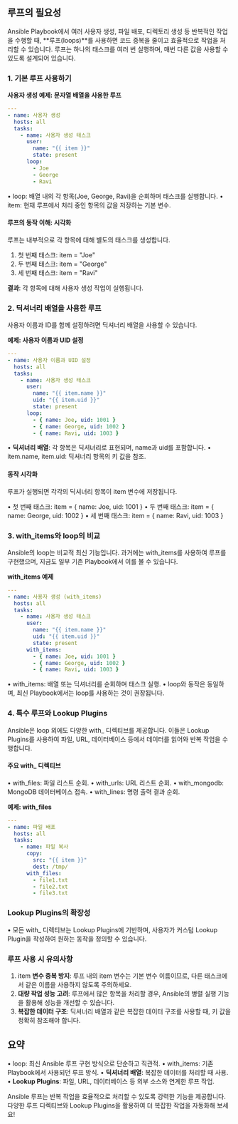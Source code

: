 
## **루프의 필요성**

Ansible Playbook에서 여러 사용자 생성, 파일 배포, 디렉토리 생성 등 반복적인 작업을 수행할 때, **루프(loops)**를 사용하면 코드 중복을 줄이고 효율적으로 작업을 처리할 수 있습니다. 루프는 하나의 태스크를 여러 번 실행하며, 매번 다른 값을 사용할 수 있도록 설계되어 있습니다.

### **1. 기본 루프 사용하기**

**사용자 생성 예제: 문자열 배열을 사용한 루프**

```yaml
---
- name: 사용자 생성
  hosts: all
  tasks:
    - name: 사용자 생성 태스크
      user:
        name: "{{ item }}"
        state: present
      loop:
        - Joe
        - George
        - Ravi
```

• loop: 배열 내의 각 항목(Joe, George, Ravi)을 순회하며 태스크를 실행합니다.
• item: 현재 루프에서 처리 중인 항목의 값을 저장하는 기본 변수.

#### **루프의 동작 이해: 시각화**

루프는 내부적으로 각 항목에 대해 별도의 태스크를 생성합니다.

1. 첫 번째 태스크: item = "Joe"
2. 두 번째 태스크: item = "George"
3. 세 번째 태스크: item = "Ravi"

**결과**: 각 항목에 대해 사용자 생성 작업이 실행됩니다.

### **2. 딕셔너리 배열을 사용한 루프**

사용자 이름과 ID를 함께 설정하려면 딕셔너리 배열을 사용할 수 있습니다.

**예제: 사용자 이름과 UID 설정**

```yaml
---
- name: 사용자 이름과 UID 설정
  hosts: all
  tasks:
    - name: 사용자 생성 태스크
      user:
        name: "{{ item.name }}"
        uid: "{{ item.uid }}"
        state: present
      loop:
        - { name: Joe, uid: 1001 }
        - { name: George, uid: 1002 }
        - { name: Ravi, uid: 1003 }
```

• **딕셔너리 배열**: 각 항목은 딕셔너리로 표현되며, name과 uid를 포함합니다.
• item.name, item.uid: 딕셔너리 항목의 키 값을 참조.
#### **동작 시각화**

루프가 실행되면 각각의 딕셔너리 항목이 item 변수에 저장됩니다.

• 첫 번째 태스크: item = { name: Joe, uid: 1001 }
• 두 번째 태스크: item = { name: George, uid: 1002 }
• 세 번째 태스크: item = { name: Ravi, uid: 1003 }

### **3. with_items와 loop의 비교**

Ansible의 loop는 비교적 최신 기능입니다. 과거에는 with_items를 사용하여 루프를 구현했으며, 지금도 일부 기존 Playbook에서 이를 볼 수 있습니다.

**with_items 예제**

```yaml
---
- name: 사용자 생성 (with_items)
  hosts: all
  tasks:
    - name: 사용자 생성 태스크
      user:
        name: "{{ item.name }}"
        uid: "{{ item.uid }}"
        state: present
      with_items:
        - { name: Joe, uid: 1001 }
        - { name: George, uid: 1002 }
        - { name: Ravi, uid: 1003 }
```

• with_items: 배열 또는 딕셔너리를 순회하며 태스크 실행.
• loop와 동작은 동일하며, 최신 Playbook에서는 loop를 사용하는 것이 권장됩니다.

### **4. 특수 루프와 Lookup Plugins**

Ansible은 loop 외에도 다양한 with_ 디렉티브를 제공합니다. 이들은 Lookup Plugins를 사용하여 파일, URL, 데이터베이스 등에서 데이터를 읽어와 반복 작업을 수행합니다.

#### **주요 with_ 디렉티브**

• with_files: 파일 리스트 순회.
• with_urls: URL 리스트 순회.
• with_mongodb: MongoDB 데이터베이스 접속.
• with_lines: 명령 출력 결과 순회.

**예제: with_files**

```yaml
---
- name: 파일 배포
  hosts: all
  tasks:
    - name: 파일 복사
      copy:
        src: "{{ item }}"
        dest: /tmp/
      with_files:
        - file1.txt
        - file2.txt
        - file3.txt
```

### **Lookup Plugins의 확장성**

• 모든 with_ 디렉티브는 Lookup Plugins에 기반하며, 사용자가 커스텀 Lookup Plugin을 작성하여 원하는 동작을 정의할 수 있습니다.

### **루프 사용 시 유의사항**

1. item **변수 중복 방지**: 루프 내의 item 변수는 기본 변수 이름이므로, 다른 태스크에서 같은 이름을 사용하지 않도록 주의하세요.
2. **대량 작업 성능 고려**: 루프에서 많은 항목을 처리할 경우, Ansible의 병렬 실행 기능을 활용해 성능을 개선할 수 있습니다.
3. **복잡한 데이터 구조**: 딕셔너리 배열과 같은 복잡한 데이터 구조를 사용할 때, 키 값을 정확히 참조해야 합니다.

## **요약**

• loop: 최신 Ansible 루프 구현 방식으로 단순하고 직관적.
• with_items: 기존 Playbook에서 사용되던 루프 방식.
• **딕셔너리 배열**: 복잡한 데이터를 처리할 때 사용.
• **Lookup Plugins**: 파일, URL, 데이터베이스 등 외부 소스와 연계한 루프 작업.

Ansible 루프는 반복 작업을 효율적으로 처리할 수 있도록 강력한 기능을 제공합니다. 다양한 루프 디렉티브와 Lookup Plugins을 활용하여 더 복잡한 작업을 자동화해 보세요!